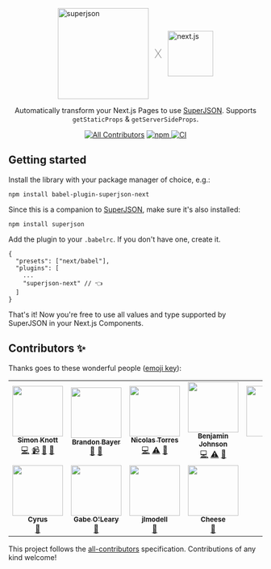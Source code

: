 <p style="display: flex; justify-content: center; align-items: center;">
  <img alt="superjson" src="https://github.com/blitz-js/superjson/raw/main/docs/superjson.png" width="180" />
  <span style="margin: 12px; font-size: 24px; font-weight: 100">X</span>
  <img alt="next.js" src="https://seeklogo.com/images/N/next-js-logo-7929BCD36F-seeklogo.com.png" width="90" />
</p>

<p align="center">
  Automatically transform your Next.js Pages to use <a href="https://github.com/blitz-js/superjson">SuperJSON</a>.
  Supports <code>getStaticProps</code> & <code>getServerSideProps</code>.
</p>

<p align="center">
  <!-- ALL-CONTRIBUTORS-BADGE:START - Do not remove or modify this section -->
<a href="#contributors"><img src="https://img.shields.io/badge/all_contributors-11-orange.svg?style=flat-square" alt="All Contributors"/></a>
<!-- ALL-CONTRIBUTORS-BADGE:END -->
  <a href="https://www.npmjs.com/package/otion">
    <img alt="npm" src="https://img.shields.io/npm/v/babel-plugin-superjson-next" />
  </a>

  <a href="https://github.com/blitz-js/superjson/actions">
    <img
      alt="CI"
      src="https://github.com/blitz-js/superjson/workflows/CI/badge.svg"
    />
  </a>
</p>

## Getting started

Install the library with your package manager of choice, e.g.:

```
npm install babel-plugin-superjson-next
```

Since this is a companion to [SuperJSON](https://github.com/blitz-js/superjson),
make sure it's also installed:

```
npm install superjson
```

Add the plugin to your `.babelrc`.
If you don't have one, create it.


```json5
{
  "presets": ["next/babel"],
  "plugins": [
    ...
    "superjson-next" // 👈
  ]
}
```

That's it! Now you're free to use all values and type supported by SuperJSON in your Next.js Components.

<!-- Potential new section: how it works -->

## Contributors ✨

Thanks goes to these wonderful people ([emoji key](https://allcontributors.org/docs/en/emoji-key)):
<!-- ALL-CONTRIBUTORS-LIST:START - Do not remove or modify this section -->
<!-- prettier-ignore-start -->
<!-- markdownlint-disable -->
<table>
  <tr>
    <td align="center"><a href="https://github.com/Skn0tt"><img src="https://avatars1.githubusercontent.com/u/14912729?v=4?s=100" width="100px;" alt=""/><br /><sub><b>Simon Knott</b></sub></a><br /><a href="https://github.com/blitz-js/babel-plugin-superjson-next/commits?author=Skn0tt" title="Code">💻</a> <a href="#video-Skn0tt" title="Videos">📹</a> <a href="#ideas-Skn0tt" title="Ideas, Planning, & Feedback">🤔</a> <a href="#maintenance-Skn0tt" title="Maintenance">🚧</a></td>
    <td align="center"><a href="https://twitter.com/flybayer"><img src="https://avatars3.githubusercontent.com/u/8813276?v=4?s=100" width="100px;" alt=""/><br /><sub><b>Brandon Bayer</b></sub></a><br /><a href="#ideas-flybayer" title="Ideas, Planning, & Feedback">🤔</a> <a href="#talk-flybayer" title="Talks">📢</a></td>
    <td align="center"><a href="https://github.com/ntgussoni"><img src="https://avatars0.githubusercontent.com/u/10161067?v=4?s=100" width="100px;" alt=""/><br /><sub><b>Nicolas Torres</b></sub></a><br /><a href="https://github.com/blitz-js/babel-plugin-superjson-next/commits?author=ntgussoni" title="Code">💻</a> <a href="https://github.com/blitz-js/babel-plugin-superjson-next/commits?author=ntgussoni" title="Tests">⚠️</a> <a href="https://github.com/blitz-js/babel-plugin-superjson-next/issues?q=author%3Antgussoni" title="Bug reports">🐛</a></td>
    <td align="center"><a href="https://www.benjaminjohnson.me"><img src="https://avatars1.githubusercontent.com/u/20060118?v=4?s=100" width="100px;" alt=""/><br /><sub><b>Benjamin Johnson</b></sub></a><br /><a href="https://github.com/blitz-js/babel-plugin-superjson-next/commits?author=Benjamminj" title="Code">💻</a> <a href="https://github.com/blitz-js/babel-plugin-superjson-next/commits?author=Benjamminj" title="Tests">⚠️</a> <a href="https://github.com/blitz-js/babel-plugin-superjson-next/issues?q=author%3ABenjamminj" title="Bug reports">🐛</a></td>
    <td align="center"><a href="https://github.com/jorisre"><img src="https://avatars1.githubusercontent.com/u/7545547?v=4?s=100" width="100px;" alt=""/><br /><sub><b>Joris</b></sub></a><br /><a href="https://github.com/blitz-js/babel-plugin-superjson-next/commits?author=jorisre" title="Code">💻</a></td>
    <td align="center"><a href="https://github.com/alexrohleder"><img src="https://avatars2.githubusercontent.com/u/7248028?v=4?s=100" width="100px;" alt=""/><br /><sub><b>Alex Rohleder</b></sub></a><br /><a href="https://github.com/blitz-js/babel-plugin-superjson-next/issues?q=author%3Aalexrohleder" title="Bug reports">🐛</a></td>
    <td align="center"><a href="http://kattcorp.com"><img src="https://avatars1.githubusercontent.com/u/459267?v=4?s=100" width="100px;" alt=""/><br /><sub><b>Alex Johansson</b></sub></a><br /><a href="#question-KATT" title="Answering Questions">💬</a></td>
  </tr>
  <tr>
    <td align="center"><a href="https://cyr.us/"><img src="https://avatars3.githubusercontent.com/u/19656?v=4?s=100" width="100px;" alt=""/><br /><sub><b>Cyrus</b></sub></a><br /><a href="https://github.com/blitz-js/babel-plugin-superjson-next/issues?q=author%3Acyrus" title="Bug reports">🐛</a></td>
    <td align="center"><a href="http://gabeoleary.com"><img src="https://avatars1.githubusercontent.com/u/16123225?v=4?s=100" width="100px;" alt=""/><br /><sub><b>Gabe O'Leary</b></sub></a><br /><a href="https://github.com/blitz-js/babel-plugin-superjson-next/issues?q=author%3Agoleary" title="Bug reports">🐛</a></td>
    <td align="center"><a href="https://github.com/jlmodell"><img src="https://avatars1.githubusercontent.com/u/48035911?v=4?s=100" width="100px;" alt=""/><br /><sub><b>jlmodell</b></sub></a><br /><a href="https://github.com/blitz-js/babel-plugin-superjson-next/issues?q=author%3Ajlmodell" title="Bug reports">🐛</a></td>
    <td align="center"><a href="https://cheese.graphics"><img src="https://avatars2.githubusercontent.com/u/45247477?v=4?s=100" width="100px;" alt=""/><br /><sub><b>Cheese</b></sub></a><br /><a href="https://github.com/blitz-js/babel-plugin-superjson-next/issues?q=author%3AChGGse" title="Bug reports">🐛</a></td>
  </tr>
</table>

<!-- markdownlint-restore -->
<!-- prettier-ignore-end -->

<!-- ALL-CONTRIBUTORS-LIST:END -->

This project follows the [all-contributors](https://github.com/all-contributors/all-contributors) specification. Contributions of any kind welcome!
